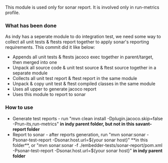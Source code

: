 This module is used only for sonar report. It is involved only in run-metrics profile.

### What has been done
As indy has a seperate module to do integration test, we need some way to collect all unit tests & ftests report together to apply sonar's reporting requirements. This commit did it like below:

* Appends all unit tests & ftests jacoco exec together in parent/target, then merged into one
* Unpack all source code & unit test source & ftest source together in a separate module
* Collects all unit test report & ftest report in the same module
* Unpack & copy unit test & ftest compiled classes in the same module
* Uses all upper to generate jacoco report
* Uses this module to report to sonar

 
### How to use

* Generate test reports - run "mvn clean install -Dplugin.jacoco.skip=false -Prun-its,run-metrics" **in indy parent folder, but not in this savant-report folder**
* Report to sonar - after reports generation, run "mvn sonar:sonar -Psonar-test-report -Dsonar.host.url=${your sonar host}" **in this folder**, or "mvn sonar:sonar -f ./embedder-tests/sonar-report/pom.xml -Psonar-test-report -Dsonar.host.url=${your sonar host}" **in indy parent folder** 
